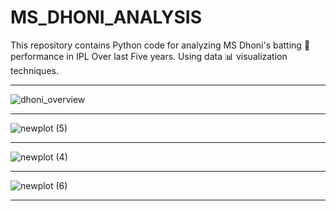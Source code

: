 # MS_DHONI_ANALYSIS





This repository contains Python code for analyzing MS Dhoni's batting 🚁 performance in IPL Over last Five years. Using data 📊 visualization techniques.



-------------------------------------------------------------------------------------------------------------------------------------------------------------

![dhoni_overview](https://github.com/GaneshPatilDS/MS_DHONI_ANALYSIS/assets/123234894/35d3a5f4-49b6-4342-b351-8427e1783f7a)

-------------------------------------------------------------------------------------------------------------------------------------------------------------


![newplot (5)](https://github.com/GaneshPatilDS/MS_DHONI_ANALYSIS/assets/123234894/3b2f2dbf-ff57-47ea-99bc-6a502ea18485)

--------------------------------------------------------------------------------------------------------------------------------------------------------------

![newplot (4)](https://github.com/GaneshPatilDS/MS_DHONI_ANALYSIS/assets/123234894/3d65f9cd-3011-4606-94fd-5d4470eda030)

-------------------------------------------------------------------------------------------------------------------------------------------------------------

![newplot (6)](https://github.com/GaneshPatilDS/MS_DHONI_ANALYSIS/assets/123234894/971bed4a-c6f8-4859-9957-61f6c739e333)

--------------------------------------------------------------------------------------------------------------------------------------------------------------





